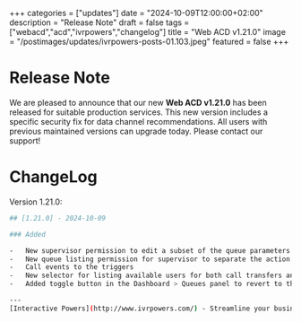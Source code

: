 +++
categories = ["updates"]
date = "2024-10-09T12:00:00+02:00"
description = "Release Note"
draft = false
tags = ["webacd","acd","ivrpowers","changelog"]
title = "Web ACD v1.21.0"
image = "/postimages/updates/ivrpowers-posts-01.103.jpeg"
featured = false
+++

# Release Note

We are pleased to announce that our new **Web ACD v1.21.0** has been released for suitable production services. This new version includes a specific security fix for data channel recommendations.  All users with previous maintained versions can upgrade today. Please contact our support!

# ChangeLog

Version 1.21.0:

```bash
## [1.21.0] - 2024-10-09

### Added

-   New supervisor permission to edit a subset of the queue parameters
-   New queue listing permission for supervisor to separate the action from the agent managent permission
-   Call events to the triggers
-   New selector for listing available users for both call transfers and outgoing calls
-   Added toggle button in the Dashboard > Queues panel to revert to the previous interface```

---
[Interactive Powers](http://www.ivrpowers.com/) - Streamline your business communications

